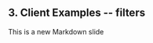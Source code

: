 ##  3. Client Examples -- filters <!-- .element: data-theme="ka-content" -->

This is a new Markdown slide
